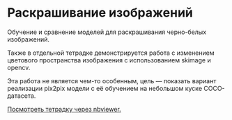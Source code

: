 # Раскрашивание изображений

Обучение и сравнение моделей для раскрашивания черно-белых изображений.

Также в отдельной тетрадке демонстрируется работа с изменением цветового пространства изображения с использованием skimage и opencv.

Эта работа не является чем-то особенным, цель — показать вариант реализации pix2pix модели с её обучением на небольшом куске COCO-датасета.

[Посмотреть тетрадку через nbviewer.](https://nbviewer.org/github/khav-i/nn_works/blob/master/Image%20coloring/image-coloring.ipynb)
